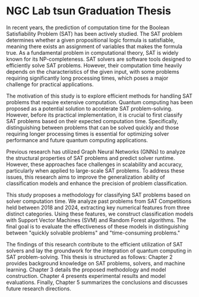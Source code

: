 # NGC Lab tsun Graduation Thesis

In recent years, the prediction of computation time for the Boolean Satisfiability Problem (SAT) has been actively studied. The SAT problem determines whether a given propositional logic formula is satisfiable, meaning there exists an assignment of variables that makes the formula true. As a fundamental problem in computational theory, SAT is widely known for its NP-completeness. SAT solvers are software tools designed to efficiently solve SAT problems. However, their computation time heavily depends on the characteristics of the given input, with some problems requiring significantly long processing times, which poses a major challenge for practical applications.

The motivation of this study is to explore efficient methods for handling SAT problems that require extensive computation. Quantum computing has been proposed as a potential solution to accelerate SAT problem-solving. However, before its practical implementation, it is crucial to first classify SAT problems based on their expected computation time. Specifically, distinguishing between problems that can be solved quickly and those requiring longer processing times is essential for optimizing solver performance and future quantum computing applications.

Previous research has utilized Graph Neural Networks (GNNs) to analyze the structural properties of SAT problems and predict solver runtime. However, these approaches face challenges in scalability and accuracy, particularly when applied to large-scale SAT problems. To address these issues, this research aims to improve the generalization ability of classification models and enhance the precision of problem classification.

This study proposes a methodology for classifying SAT problems based on solver computation time. We analyze past problems from SAT Competitions held between 2018 and 2024, extracting key numerical features from three distinct categories. Using these features, we construct classification models with Support Vector Machines (SVM) and Random Forest algorithms. The final goal is to evaluate the effectiveness of these models in distinguishing between "quickly solvable problems" and "time-consuming problems."

The findings of this research contribute to the efficient utilization of SAT solvers and lay the groundwork for the integration of quantum computing in SAT problem-solving. This thesis is structured as follows: Chapter 2 provides background knowledge on SAT problems, solvers, and machine learning. Chapter 3 details the proposed methodology and model construction. Chapter 4 presents experimental results and model evaluations. Finally, Chapter 5 summarizes the conclusions and discusses future research directions.
